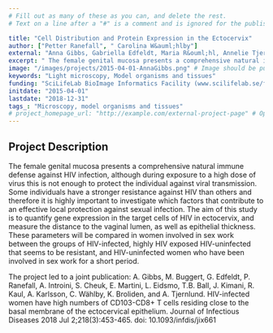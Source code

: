 ```yaml
---
# Fill out as many of these as you can, and delete the rest.
# Text on a line after a "#" is a comment and is ignored for the published page.

title: "Cell Distribution and Protein Expression in the Ectocervix"
author: ["Petter Ranefall", " Carolina W&auml;hlby"]
external: "Anna Gibbs, Gabriella Edfeldt, Maria R&ouml;hl, Annelie Tjernlund - Dept. of Medicine, KI"
excerpt: " The female genital mucosa presents a comprehensive natural immune defense against HIV infection, although during exposure to a high dose of virus this is not enough  to protect the individual against..."
image: "/images/projects/2015-04-01-AnnaGibbs.png" # Image should be pushed to /images/projects/YYYY-MM-DD-projectid/ before
keywords: "Light microscopy, Model organisms and tissues"
funding: "SciLifeLab BioImage Informatics Facility (www.scilifelab.se/facilities/bioimage-informatics)"
initdate: "2015-04-01"
lastdate: "2018-12-31"
tags_: "Microscopy, model organisms and tissues"
# project_homepage_url: "http://example.com/external-project-page" # Optional external homepage for this project
---
```


## Project Description
 The female genital mucosa presents a comprehensive natural immune defense against HIV infection, although during exposure to a high dose of virus this is not enough to protect the individual against viral transmission. Some individuals have a stronger resistance against HIV than others and therefore it is highly important to investigate which factors that contribute to an effective local protection against sexual infection. The aim of this study is to quantify gene expression in the target cells of HIV in ectocervix, and measure the distance to the vaginal lumen, as well as epithelial thickness. These parameters will be compared in women involved in sex work between the groups of HIV-infected, highly HIV exposed HIV-uninfected that seems to be resistant, and HIV-uninfected women who have been involved in sex work for a short period.

The project led to a joint publication: A. Gibbs, M. Buggert, G. Edfeldt, P. Ranefall, A. Introini, S. Cheuk, E. Martini, L. Eidsmo, T.B. Ball, J. Kimani, R. Kaul, A. Karlsson, C. W&auml;hlby, K. Broliden, and A. Tjernlund. HIV-infected women have high numbers of CD103-CD8+ T cells residing close to the basal membrane of the ectocervical epithelium. Journal of Infectious Diseases 2018 Jul 2;218(3):453-465. doi: 10.1093/infdis/jix661 
